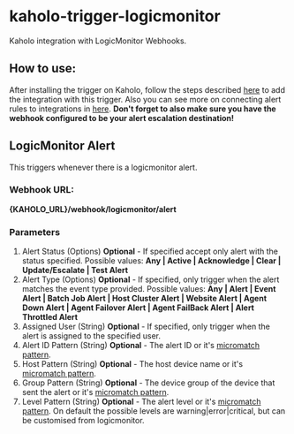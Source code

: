 # kaholo-trigger-logicmonitor
Kaholo integration with LogicMonitor Webhooks.

## How to use:
After installing the trigger on Kaholo, follow the steps described [here](https://www.logicmonitor.com/support/alerts/integrations/custom-http-delivery) to add the integration with this trigger.
Also you can see more on connecting alert rules to integrations in [here](https://www.logicmonitor.com/support/alerts/integrations/what-does-logicmonitor-integrate-with).
**Don't forget to also make sure you have the webhook configured to be your alert escalation destination!**

## LogicMonitor Alert
This triggers whenever there is a logicmonitor alert.

### Webhook URL:
**{KAHOLO_URL}/webhook/logicmonitor/alert**

### Parameters
1. Alert Status (Options) **Optional** - If specified accept only alert with the status specified. Possible values: **Any | Active | Acknowledge | Clear | Update/Escalate | Test Alert**
2. Alert Type (Options) **Optional** - If specified, only trigger when the alert matches the event type provided. Possible values: **Any | Alert | Event Alert | Batch Job Alert | Host Cluster Alert | Website Alert | Agent Down Alert | Agent Failover Alert | Agent FailBack Alert | Alert Throttled Alert**
3. Assigned User (String) **Optional** - If specified, only trigger when the alert is assigned to the specified user.
4. Alert ID Pattern (String) **Optional** - The alert ID or it's [micromatch pattern](https://github.com/micromatch/micromatch#micromatch----).
5. Host Pattern (String) **Optional** - The host device name or it's [micromatch pattern](https://github.com/micromatch/micromatch#micromatch----).
6. Group Pattern (String) **Optional** - The device group of the device that sent the alert or it's [micromatch pattern](https://github.com/micromatch/micromatch#micromatch----).
7. Level Pattern (String) **Optional** - The alert level or it's [micromatch pattern](https://github.com/micromatch/micromatch#micromatch----).
On default the possible levels are warning|error|critical, but can be customised from logicmonitor.